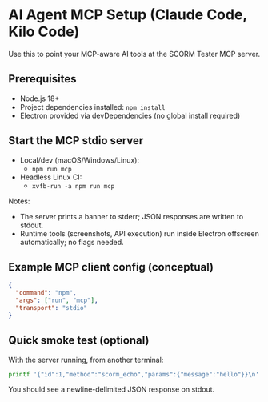 # AI Agent MCP Setup (Claude Code, Kilo Code)

Use this to point your MCP-aware AI tools at the SCORM Tester MCP server.

## Prerequisites

- Node.js 18+
- Project dependencies installed: `npm install`
- Electron provided via devDependencies (no global install required)

## Start the MCP stdio server

- Local/dev (macOS/Windows/Linux):
  - `npm run mcp`
- Headless Linux CI:
  - `xvfb-run -a npm run mcp`

Notes:
- The server prints a banner to stderr; JSON responses are written to stdout.
- Runtime tools (screenshots, API execution) run inside Electron offscreen automatically; no flags needed.

## Example MCP client config (conceptual)

```json
{
  "command": "npm",
  "args": ["run", "mcp"],
  "transport": "stdio"
}
```

## Quick smoke test (optional)

With the server running, from another terminal:

```bash
printf '{"id":1,"method":"scorm_echo","params":{"message":"hello"}}\n' | npm run mcp
```

You should see a newline-delimited JSON response on stdout.

